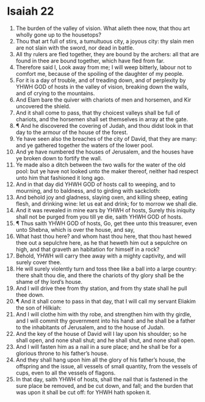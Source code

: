 ﻿# Isaiah 22
1. The burden of the valley of vision. What aileth thee now, that thou art wholly gone up to the housetops? 
2. Thou that art full of stirs, a tumultuous city, a joyous city: thy slain men are not slain with the sword, nor dead in battle. 
3. All thy rulers are fled together, they are bound by the archers: all that are found in thee are bound together, which have fled from far. 
4. Therefore said I, Look away from me; I will weep bitterly, labour not to comfort me, because of the spoiling of the daughter of my people. 
5. For it is a day of trouble, and of treading down, and of perplexity by YHWH GOD of hosts in the valley of vision, breaking down the walls, and of crying to the mountains. 
6. And Elam bare the quiver with chariots of men and horsemen, and Kir uncovered the shield. 
7. And it shall come to pass, that thy choicest valleys shall be full of chariots, and the horsemen shall set themselves in array at the gate. 
8. ¶ And he discovered the covering of Judah, and thou didst look in that day to the armour of the house of the forest. 
9. Ye have seen also the breaches of the city of David, that they are many: and ye gathered together the waters of the lower pool. 
10. And ye have numbered the houses of Jerusalem, and the houses have ye broken down to fortify the wall. 
11. Ye made also a ditch between the two walls for the water of the old pool: but ye have not looked unto the maker thereof, neither had respect unto him that fashioned it long ago. 
12. And in that day did YHWH GOD of hosts call to weeping, and to mourning, and to baldness, and to girding with sackcloth: 
13. And behold joy and gladness, slaying oxen, and killing sheep, eating flesh, and drinking wine: let us eat and drink; for to morrow we shall die. 
14. And it was revealed in mine ears by YHWH of hosts, Surely this iniquity shall not be purged from you till ye die, saith YHWH GOD of hosts. 
15. ¶ Thus saith YHWH GOD of hosts, Go, get thee unto this treasurer, even unto Shebna, which is over the house, and say, 
16. What hast thou here? and whom hast thou here, that thou hast hewed thee out a sepulchre here, as he that heweth him out a sepulchre on high, and that graveth an habitation for himself in a rock? 
17. Behold, YHWH will carry thee away with a mighty captivity, and will surely cover thee. 
18. He will surely violently turn and toss thee like a ball into a large country: there shalt thou die, and there the chariots of thy glory shall be the shame of thy lord’s house. 
19. And I will drive thee from thy station, and from thy state shall he pull thee down. 
20. ¶ And it shall come to pass in that day, that I will call my servant Eliakim the son of Hilkiah: 
21. And I will clothe him with thy robe, and strengthen him with thy girdle, and I will commit thy government into his hand: and he shall be a father to the inhabitants of Jerusalem, and to the house of Judah. 
22. And the key of the house of David will I lay upon his shoulder; so he shall open, and none shall shut; and he shall shut, and none shall open. 
23. And I will fasten him as a nail in a sure place; and he shall be for a glorious throne to his father’s house. 
24. And they shall hang upon him all the glory of his father’s house, the offspring and the issue, all vessels of small quantity, from the vessels of cups, even to all the vessels of flagons. 
25. In that day, saith YHWH of hosts, shall the nail that is fastened in the sure place be removed, and be cut down, and fall; and the burden that was upon it shall be cut off: for YHWH hath spoken it. 
